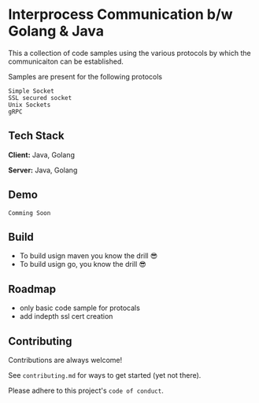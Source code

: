 
# Interprocess Communication b/w Golang & Java

This a collection of code samples using the various protocols by which the communicaiton can be established.

Samples are present for the following protocols
    
    Simple Socket
    SSL secured socket
    Unix Sockets
    gRPC
    
## Tech Stack

**Client:** Java, Golang

**Server:** Java, Golang


## Demo

    Comming Soon

## Build
- To build usign maven you know the drill 😎
- To build usign go, you know the drill 😎
## Roadmap

- only basic code sample for protocals
- add indepth ssl cert creation

## Contributing

Contributions are always welcome!

See `contributing.md` for ways to get started (yet not there).

Please adhere to this project's `code of conduct`.

